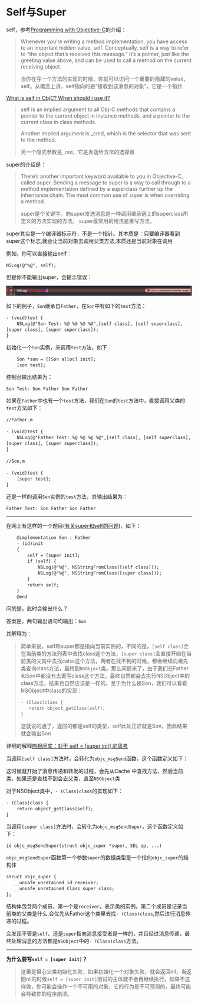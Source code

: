 # Self与Super

self，参考[Programming with Objective-C](https://developer.apple.com/library/content/documentation/Cocoa/Conceptual/ProgrammingWithObjectiveC/WorkingwithObjects/WorkingwithObjects.html#//apple_ref/doc/uid/TP40011210-CH4-SW1)的介绍：

>Whenever you’re writing a method implementation, you have access to an important hidden value, self. Conceptually, self is a way to refer to “the object that’s received this message.” It’s a pointer, just like the greeting value above, and can be used to call a method on the current receiving object.
>
>当你在写一个方法的实现的时候，你就可以访问一个重要的隐藏的value，self。从概念上讲，self指向的是“接收到该消息的对象”，它是一个指针


[What is self in ObjC? When should i use it?](https://stackoverflow.com/questions/1311507/what-is-self-in-objc-when-should-i-use-it)
>self is an implied argument to all Obj-C methods that contains a pointer to the current object in instance methods, and a pointer to the current class in class methods.
>
>Another implied argument is _cmd, which is the selector that was sent to the method.
>
>另一个隐式参数是`_cmd`，它是发送给方法的选择器

super的介绍是：
>There’s another important keyword available to you in Objective-C, called super. Sending a message to super is a way to call through to a method implementation defined by a superclass further up the inheritance chain. The most common use of super is when overriding a method.
>
>super是个关键字。向super发送消息是一种调用继承链上的superclass所定义的方法实现的方法。 super最常用的用法是重写方法。

super其实是一个编译器标示符，不是一个指针。其本质是：只要编译器看到super这个标志,就会让当前对象去调用父类方法,本质还是当前对象在调用

例如，你可以直接输出self：

```
NSLog(@"%@", self);
```

但是你不能输出super，会提示错误：

![super提示出错](https://github.com/winfredzen/iOS-Basic/blob/master/Objective-C/images/1.png)





如下的例子，`Son`继承自`Father`，在`Son`中有如下的`test`方法：

```
- (void)test {
    NSLog(@"Son Test: %@ %@ %@ %@",[self class], [self superclass], [super class], [super superclass]);
}
```
初始化一个`Son`实例，来调用`test`方法，如下：

```
    Son *son = [[Son alloc] init];
    [son test];
```

控制台输出结果为：

```
Son Test: Son Father Son Father
```

如果在`Father`中也有一个`test`方法，我们在`Son`的`test`方法中，直接调用父类的`test`方法如下：

```
//Father.m

- (void)test {
    NSLog(@"Father Test: %@ %@ %@ %@",[self class], [self superclass], [super class], [super superclass]);
}

//Son.m

- (void)test {
    [super test];
}

```

还是一样的调用`Son`实例的`test`方法，其输出结果为：

```
Father Test: Son Father Son Father
```



------

在网上有这样的一个题目([有关super和self的问题](https://github.com/BaiduHiDeviOS/iOS-puzzles/issues/1))，如下：

```
    @implementation Son : Father
    - (id)init
    {
        self = [super init];
        if (self) {
            NSLog(@"%@", NSStringFromClass([self class]));
            NSLog(@"%@", NSStringFromClass([super class]));
        }
        return self;
    }
    @end
```

问的是，此时会输出什么？

答案是，两句输出语句均输出：`Son`

其解释为：

>简单来说，self和super都是指向当前实例的，不同的是，`[self class]`会在当前类的方法列表中去找class这个方法，`[super class]`会直接开始在当前类的父类中去找calss这个方法，两者在找不到的时候，都会继续向祖先类查询class方法，最终到`NSObject`类。那么问题来了，由于我们在Father和Son中都没有去重写class这个方法，最终自然都会去执行NSObject中的class方法，结果也自然应该是一样的。至于为什么是Son，我们可以看看NSObject中class的实现：
>
>```
>- (Class)class {
>    return object_getClass(self);
>}
>```
>
>这就说的通了，返回的都是self的类型，self此处正好就是Son，因此结果就会输出Son

详细的解释[刨根问底：对于 self = [super init] 的思考](http://ios.jobbole.com/84348/)

当调用`[self class]`方法时，会转化为`objc_msgSend`函数，这个函数定义如下：

这时候就开始了消息传递和转发的过程，会先从Cache 中查找方法，然后当前类，如果还是查找不到会去父类，直至`NSObject`类

对于NSObject类中，`- (Class)class`的实现如下：

```
- (Class)class {  
    return object_getClass(self);  
}
```

当调用`[super class]`方法时，会转化为`objc_msgSendSuper`，这个函数定义如下：

```
id objc_msgSendSuper(struct objc_super *super, SEL op, ...)
```

`objc_msgSendSuper`函数第一个参数`super`的数据类型是一个指向`objc_super`的结构体

```
struct objc_super {
   __unsafe_unretained id receiver;
   __unsafe_unretained Class super_class;
};
```

结构体包含两个成员，第一个是`receiver`，表示类的实例。第二个成员是记录当前类的父类是什么,会优先从Father这个类里去找`- (Class)class`,然后进行消息传递的过程。

会发现不管是`self`、还是`super`指向消息接受者是一样的，并且经过消息传递，最终处理消息的方法都是`NSObject`中的`- (Class)class`方法。

----

**为什么要写`self = [super init]`？**

>这里是担心父类初始化失败，如果初始化一个对象失败，就会返回nil，当返回nil的时候`self = [super init]`测试的主体就不会再继续执行。如果不这样做，你可能会操作一个不可用的对象，它的行为是不可预测的，最终可能会导致你的程序崩溃。




















